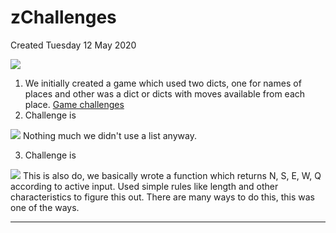 # zChallenges
Created Tuesday 12 May 2020


![](pasted_image%2019.png)

1. We initially created a game which used two dicts, one for names of places and other was a dict or dicts with moves available from each place. [Game challenges](../../codes/8_game_challenge.py)
2. Challenge is

![](pasted_image002%206.png)
Nothing much we didn't use a list anyway.

3. Challenge is

![](pasted_image003%204.png)
This is also do, we basically wrote a function which returns N, S, E, W, Q according to active input.
Used simple rules like length and other characteristics to figure this out.
There are many ways to do this, this was one of the ways.

*****


